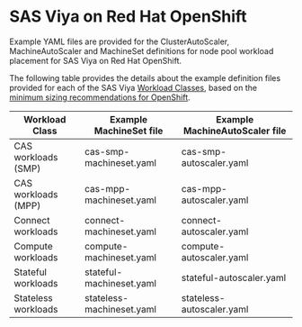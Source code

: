# SAS Viya on Red Hat OpenShift

Example YAML files are provided for the ClusterAutoScaler, MachineAutoScaler and MachineSet definitions for node pool workload placement for SAS Viya on Red Hat OpenShift.

The following table provides the details about the example definition files provided for each of the SAS Viya [Workload Classes](https://documentation.sas.com/doc/en/itopscdc/v_039/dplyml0phy0dkr/p0om33z572ycnan1c1ecfwqntf24.htm#n0jo17lrlk83rsn1vvs2wqmewkt7), based on the [minimum sizing recommendations for OpenShift](https://documentation.sas.com/doc/en/itopscdc/v_039/itopssr/n08i2gqb3vflqxn0zcydkgcood20.htm#p04uz29tbignsin10sk5ld8h6jn0).

| Workload Class | Example MachineSet file | Example MachineAutoScaler file |
|----------------|-------------------------|--------------------------------|
|CAS workloads (SMP)|cas-smp-machineset.yaml|cas-smp-autoscaler.yaml|
|CAS workloads (MPP)|cas-mpp-machineset.yaml|cas-mpp-autoscaler.yaml|
|Connect workloads|connect-machineset.yaml|connect-autoscaler.yaml|
|Compute workloads|compute-machineset.yaml|compute-autoscaler.yaml|
|Stateful workloads|stateful-machineset.yaml|stateful-autoscaler.yaml|
|Stateless workloads|stateless-machineset.yaml|stateless-autoscaler.yaml|

